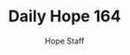 ---
image: /assets/img/daily-hope-default-artwork.png
title: Daily Hope 164
number: 164
categories:
  - Daily Hope
author: Hope Staff
notes: Daily Hope 164
embed: >-
  <iframe src="https://open.spotify.com/embed/episode/1uLefXKyALbMj3r1r6SwhC?utm_source=generator" width="400px" height="102px" frameborder=“0" scrolling=“no”></iframe>
---